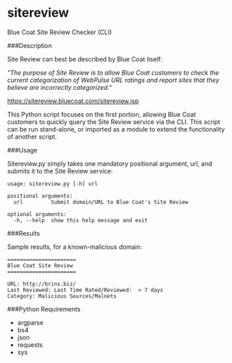 # sitereview
Blue Coat Site Review Checker (CLI)

###Description

Site Review can best be described by Blue Coat itself:

*"The purpose of Site Review is to allow Blue Coat customers to check the current categorization of WebPulse URL ratings and report sites that they believe are incorrectly categorized."*

https://sitereview.bluecoat.com/sitereview.jsp

This Python script focuses on the first portion, allowing Blue Coat customers to quickly query the Site Review service via the CLI. This script can be run stand-alone, or imported as a module to extend the functionality of another script.

###Usage

Sitereview.py simply takes one mandatory positional argument, url, and submits it to the Site Review service:

```
usage: sitereview.py [-h] url

positional arguments:
  url         Submit domain/URL to Blue Coat's Site Review

optional arguments:
  -h, --help  show this help message and exit
```

###Results

Sample results, for a known-malicious domain:

```
======================
Blue Coat Site Review
======================

URL: http://brins.biz/
Last Reviewed: Last Time Rated/Reviewed:  > 7 days
Category: Malicious Sources/Malnets
```

###Python Requirements

* argparse
* bs4
* json
* requests
* sys


